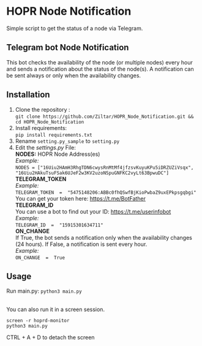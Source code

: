 # HOPR Node Notification
Simple script to get the status of a node via Telegram. 

## Telegram bot Node Notification

This bot checks the availability of the node (or multiple nodes) every hour and sends a notification about the status of the node(s). A notification can be sent always or only when the availability changes. 

## Installation

1. Clone the repository : <br> `git clone https://github.com/Ziltar/HOPR_Node_Notification.git && cd HOPR_Node_Notification` 
2. Install requirements:  <br> `pip install requirements.txt `
3. Rename `setting.py_sample` to `setting.py`
4. Edit the *settings.py* File: <br>
<b>NODES:</b> HOPR Node Address(es)<br>
*Example:*<br> `NODES = ["16Uiu2HAmH3RhgTDN6cwysRnMtMf4jfzsvKuyuKPu5iDRZUZiVsqx", "16Uiu2HAkuTsuFSak6UJeF2w3KV2uzoNSpuGNFKC2vyLt63BpwuDC"]`<br>
<b>TELEGRAM_TOKEN</b><br>
*Example:* <br>`TELEGRAM_TOKEN  =  "5475148206:ABBc0fhQSwfBjKioPwbaZ9uxEPkpsgqbgi"`<br>
You can get your token here: https://t.me/BotFather <br>
<b>TELEGRAM_ID</b><br>
You can use a bot to find out your ID: https://t.me/userinfobot<br>
*Example:*<br> `TELEGRAM_ID  =  "15915301634711"`<br>
<b>ON_CHANGE</b><br>
If True, the bot sends a notification only when the availability changes (24 hours). If False, a notification is sent every hour.<br>
*Example:* <br>`ON_CHANGE  =  True`

## Usage
Run main.py: `python3 main.py` <br><br>

You can also run it in a screen session.

```
screen -r hoprd-monitor
python3 main.py
```
CTRL + A + D to detach the screen
